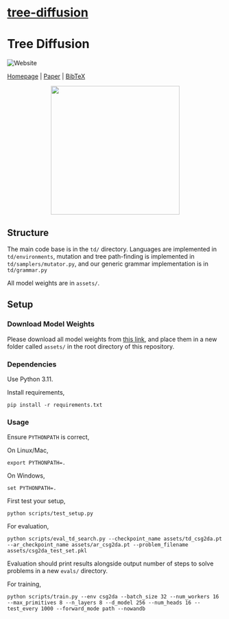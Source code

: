 # [tree-diffusion](https://github.com/revalo/tree-diffusion)

# Tree Diffusion

![Website](https://img.shields.io/website?url=https%3A%2F%2Ftree-diffusion.github.io)

[Homepage](https://tree-diffusion.github.io) | [Paper](https://arxiv.org/abs/2405.20519) | [BibTeX](https://tree-diffusion.github.io/#citation)

<p align="center">
  <img src="images/sketch8.gif" height="300">
</p>

## Structure

The main code base is in the `td/` directory. Languages are implemented in `td/environments`, mutation and tree path-finding is implemented in `td/samplers/mutator.py`, and our generic grammar implementation is in `td/grammar.py`

All model weights are in `assets/`.

## Setup

### Download Model Weights

Please download all model weights from [this link](https://github.com/revalo/tree-diffusion/releases/download/model-weights/assets.zip), and place them in a new folder called `assets/` in the root directory of this repository.


### Dependencies

Use Python 3.11.

Install requirements,

```
pip install -r requirements.txt
```

### Usage

Ensure `PYTHONPATH` is correct,

On Linux/Mac,

```
export PYTHONPATH=.
```

On Windows,

```
set PYTHONPATH=.
```

First test your setup,

```
python scripts/test_setup.py
```

For evaluation,

```
python scripts/eval_td_search.py --checkpoint_name assets/td_csg2da.pt --ar_checkpoint_name assets/ar_csg2da.pt --problem_filename assets/csg2da_test_set.pkl
```

Evaluation should print results alongside output number of steps to solve problems in a new `evals/` directory.

For training,

```
python scripts/train.py --env csg2da --batch_size 32 --num_workers 16 --max_primitives 8 --n_layers 8 --d_model 256 --num_heads 16 --test_every 1000 --forward_mode path --nowandb
```
